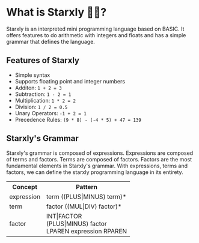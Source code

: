 # What is Starxly 🌠🌌?

Starxly is an interpreted mini programming language based on BASIC. 
It offers features to do arithmetic with integers and floats and has 
a simple grammar that defines the language.

## Features of Starxly

- Simple syntax
- Supports floating point and integer numbers
- Additon: ```1 + 2 = 3```
- Subtraction: ```1 - 2 = 1```
- Multiplication: ```1 * 2 = 2```
- Division: ```1 / 2 = 0.5```
- Unary Operators: ```-1 + 2 = 1```
- Precedence Rules: ```(9 * 8) - (-4 * 5) + 47 = 139```

## Starxly's Grammar

Starxly's grammar is composed of expressions. Expressions are composed of terms and factors. 
Terms are composed of factors. Factors are the most fundamental elements in Starxly's grammar.
With expressions, terms and factors, we can define the starxly programming language in its 
entirety.

<table>
    <tr>
        <th>Concept</th>
        <th>Pattern</th>
    </tr>
    <tr>
        <td>expression</td>
        <td>term ((PLUS|MINUS) term)*</td>
    </tr>
    <tr>
        <td>term</td>
        <td>factor ((MUL|DIV) factor)*</td>
    </tr>
    <tr>
        <td>factor</td>
        <td>INT|FACTOR</br>(PLUS|MINUS) factor</br>LPAREN expression RPAREN</td>
    </tr>
    
</table>
